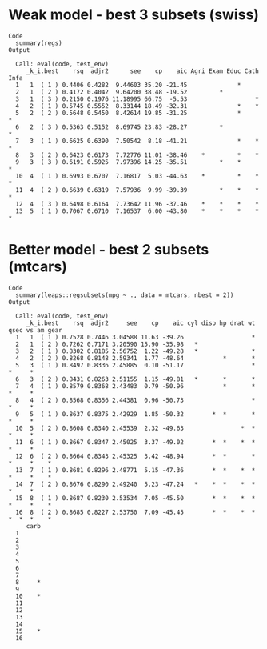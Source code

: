 # Weak model -  best 3 subsets (swiss)

    Code
      summary(regs)
    Output
                                
      Call: eval(code, test_env)
         _k_i.best    rsq  adjr2      see    cp    aic Agri Exam Educ Cath Infa
      1   1  ( 1 ) 0.4406 0.4282  9.44603 35.20 -21.45              *          
      2   1  ( 2 ) 0.4172 0.4042  9.64200 38.48 -19.52         *               
      3   1  ( 3 ) 0.2150 0.1976 11.18995 66.75  -5.53                   *     
      4   2  ( 1 ) 0.5745 0.5552  8.33144 18.49 -32.31              *    *     
      5   2  ( 2 ) 0.5648 0.5450  8.42614 19.85 -31.25              *         *
      6   2  ( 3 ) 0.5363 0.5152  8.69745 23.83 -28.27         *              *
      7   3  ( 1 ) 0.6625 0.6390  7.50542  8.18 -41.21              *    *    *
      8   3  ( 2 ) 0.6423 0.6173  7.72776 11.01 -38.46    *         *    *     
      9   3  ( 3 ) 0.6191 0.5925  7.97396 14.25 -35.51         *    *         *
      10  4  ( 1 ) 0.6993 0.6707  7.16817  5.03 -44.63    *         *    *    *
      11  4  ( 2 ) 0.6639 0.6319  7.57936  9.99 -39.39         *    *    *    *
      12  4  ( 3 ) 0.6498 0.6164  7.73642 11.96 -37.46    *    *    *    *     
      13  5  ( 1 ) 0.7067 0.6710  7.16537  6.00 -43.80    *    *    *    *    *

# Better model -  best 2 subsets (mtcars)

    Code
      summary(leaps::regsubsets(mpg ~ ., data = mtcars, nbest = 2))
    Output
                                
      Call: eval(code, test_env)
         _k_i.best    rsq  adjr2     see    cp    aic cyl disp hp drat wt qsec vs am gear
      1   1  ( 1 ) 0.7528 0.7446 3.04588 11.63 -39.26                   *                
      2   1  ( 2 ) 0.7262 0.7171 3.20590 15.90 -35.98   *                                
      3   2  ( 1 ) 0.8302 0.8185 2.56752  1.22 -49.28   *               *                
      4   2  ( 2 ) 0.8268 0.8148 2.59341  1.77 -48.64           *       *                
      5   3  ( 1 ) 0.8497 0.8336 2.45885  0.10 -51.17                   *    *     *     
      6   3  ( 2 ) 0.8431 0.8263 2.51155  1.15 -49.81   *       *       *                
      7   4  ( 1 ) 0.8579 0.8368 2.43483  0.79 -50.96           *       *    *     *     
      8   4  ( 2 ) 0.8568 0.8356 2.44381  0.96 -50.73                   *    *     *     
      9   5  ( 1 ) 0.8637 0.8375 2.42929  1.85 -50.32        *  *       *    *     *     
      10  5  ( 2 ) 0.8608 0.8340 2.45539  2.32 -49.63                *  *    *     *     
      11  6  ( 1 ) 0.8667 0.8347 2.45025  3.37 -49.02        *  *    *  *    *     *     
      12  6  ( 2 ) 0.8664 0.8343 2.45325  3.42 -48.94        *  *       *    *     *    *
      13  7  ( 1 ) 0.8681 0.8296 2.48771  5.15 -47.36        *  *    *  *    *     *    *
      14  7  ( 2 ) 0.8676 0.8290 2.49240  5.23 -47.24   *    *  *    *  *    *     *     
      15  8  ( 1 ) 0.8687 0.8230 2.53534  7.05 -45.50        *  *    *  *    *     *    *
      16  8  ( 2 ) 0.8685 0.8227 2.53750  7.09 -45.45        *  *    *  *    *  *  *    *
         carb
      1      
      2      
      3      
      4      
      5      
      6      
      7      
      8     *
      9      
      10    *
      11     
      12     
      13     
      14     
      15    *
      16     

